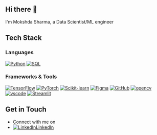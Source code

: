 ## Hi there 👋
I'm Mokshda Sharma, a Data Scientist/ML engineer

## Tech Stack
### Languages
[![Python](https://skillicons.dev/icons?i=python)](https://skillicons.dev)
[![SQL](https://skillicons.dev/icons?i=mysql)](https://skillicons.dev)

### Frameworks & Tools
[![TensorFlow](https://skillicons.dev/icons?i=tensorflow)](https://skillicons.dev)
[![PyTorch](https://skillicons.dev/icons?i=pytorch)](https://skillicons.dev)
[![Scikit-learn](https://skillicons.dev/icons?i=scikitlearn)](https://skillicons.dev)
[![Figma](https://skillicons.dev/icons?i=figma)](https://skillicons.dev)
[![GitHub](https://skillicons.dev/icons?i=github)](https://skillicons.dev)
[![opencv](https://skillicons.dev/icons?i=opencv)](https://skillicons.dev)
[![vscode](https://skillicons.dev/icons?i=vscode)](https://skillicons.dev)
[![Streamlit](https://skillicons.dev/icons?i=streamlit)](https://skillicons.dev)


## Get in Touch

- Connect with me on
- [![LinkedIn](https://skillicons.dev/icons?i=linkedin)](https://skillicons.dev)[LinkedIn](https://www.linkedin.com/in/mokshda)


